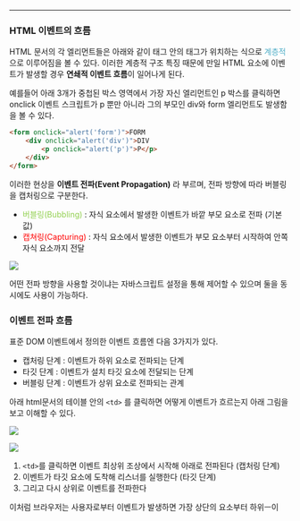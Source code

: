 
---

### HTML 이벤트의 흐름

HTML 문서의 각 엘리먼트들은 아래와 같이 태그 안의 태그가 위치하는 식으로 <font color="#4bacc6">계층적</font>으로 이루어짐을 볼 수 있다. 이러한 계층적 구조 특징 때문에 만일 HTML 요소에 이벤트가 발생할 경우 **연쇄적 이벤트 흐름**이 일어나게 된다.

예를들어 아래 3개가 중첩된 박스 영역에서 가장 자신 엘리먼트인 p 박스를 클릭하면 onclick 이벤트 스크립트가 p 뿐만 아니라 그의 부모인 div와 form 엘리먼트도 발생함을 볼 수 있다.

```html
<form onclick="alert('form')">FORM
    <div onclick="alert('div')">DIV
    	<p onclick="alert('p')">P</p>
    </div>
</form>
```

이러한 현상을 **이벤트 전파(Event Propagation)** 라 부르며, 전파 방향에 따라 버블링을 캡처링으로 구분한다.

- <font color="#92d050">버블링(Bubbling)</font> : 자식 요소에서 발생한 이벤트가 바깥 부모 요소로 전파 (기본값)
- <font color="#ff0000">캡쳐링(Capturing)</font> : 자식 요소에서 발생한 이벤트가 부모 요소부터 시작하여 안쪽 자식 요소까지 전달

![](https://i.imgur.com/GsPL0bn.png)

어떤 전파 방향을 사용할 것이냐는 자바스크립트 설정을 통해 제어할 수 있으며 둘을 동시에도 사용이 가능하다.

### 이벤트 전파 흐름

표준 DOM 이벤트에서 정의한 이벤트 흐름엔 다음 3가지가 있다. 

- 캡처링 단계 : 이벤트가 하위 요소로 전파되는 단계
- 타깃 단계 : 이벤트가 설치 타깃 요소에 전달되는 단계
- 버블링 단계 : 이벤트가 상위 요소로 전파되는 관계

아래 html문서의 테이블 안의 `<td>` 를 클릭하면 어떻게 이벤트가 흐르는지 아래 그림을 보고 이해할 수 있다.

![](https://i.imgur.com/RCqq7MG.png)

![](https://i.imgur.com/8vTJB6C.png)

1. `<td>`를 클릭하면 이벤트 최상위 조상에서 시작해 아래로 전파된다 (캡처링 단계)
2. 이벤트가 타깃 요소에 도착해 리스너를 실행한다 (타깃 단계)
3. 그리고 다시 상위로 이벤트를 전파한다

이처럼 브라우저는 사용자로부터 이벤트가 발생하면 가장 상단의 요소부터 하위ㅡ이